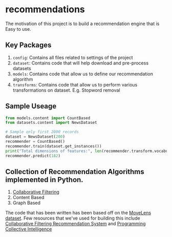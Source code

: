 # recommendations

The motivation of this project is to build a recommendation engine that is Easy to use.

## Key Packages

1. `config`: Contains all files related to settings of the project
1. `dataset`: Contains code that will help download and pre-process datasets
1. `models`: Contains code that allow us to define our recommendation algorithm
1. `transforms`: Contains code that allow us to perform various transformations on dataset. E.g. Stopword removal

## Sample Useage

```python
from models.content import CountBased
from datasets.content import NewsDataset

# Sample only first 2000 records
dataset = NewsDataset(200)
recommender = CountBased()
recommender.train(dataset.get_instances())
print("Total dimensions of features:", len(recommender.transform.vocabulary))
recommender.predict(182)
```
## Collection of Recommendation Algorithms implemented in Python.

1. [Collaborative Filtering](https://en.wikipedia.org/wiki/Collaborative_filtering)
2. Content Based
3. Graph Based

The code that has been written has been based off on the [MoveLens dataset](http://grouplens.org/datasets/movielens/). Few resources that we've used for building this include [Collaborative Filtering Recommendation System](http://files.grouplens.org/papers/FnT%20CF%20Recsys%20Survey.pdf) and [Programming Collective Intelligence](http://shop.oreilly.com/product/9780596529321.do)
